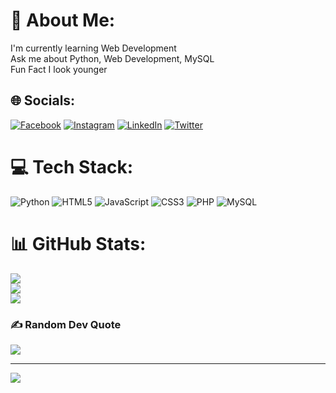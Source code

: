 # 💫 About Me:
I'm currently learning Web Development<br>Ask me about Python, Web Development, MySQL<br>Fun Fact I look younger


## 🌐 Socials:
[![Facebook](https://img.shields.io/badge/Facebook-%231877F2.svg?logo=Facebook&logoColor=white)](https://facebook.com/ashutosht05) [![Instagram](https://img.shields.io/badge/Instagram-%23E4405F.svg?logo=Instagram&logoColor=white)](https://instagram.com/ashutosht05) [![LinkedIn](https://img.shields.io/badge/LinkedIn-%230077B5.svg?logo=linkedin&logoColor=white)](https://linkedin.com/in/ashutosht05) [![Twitter](https://img.shields.io/badge/Twitter-%231DA1F2.svg?logo=Twitter&logoColor=white)](https://twitter.com/aahutosht05) 

# 💻 Tech Stack:
![Python](https://img.shields.io/badge/python-3670A0?style=for-the-badge&logo=python&logoColor=ffdd54) ![HTML5](https://img.shields.io/badge/html5-%23E34F26.svg?style=for-the-badge&logo=html5&logoColor=white) ![JavaScript](https://img.shields.io/badge/javascript-%23323330.svg?style=for-the-badge&logo=javascript&logoColor=%23F7DF1E) ![CSS3](https://img.shields.io/badge/css3-%231572B6.svg?style=for-the-badge&logo=css3&logoColor=white) ![PHP](https://img.shields.io/badge/php-%23777BB4.svg?style=for-the-badge&logo=php&logoColor=white) ![MySQL](https://img.shields.io/badge/mysql-%2300f.svg?style=for-the-badge&logo=mysql&logoColor=white)

# 📊 GitHub Stats:
![](https://github-readme-stats.vercel.app/api?username=ashutoshdebug&theme=dark&hide_border=false&include_all_commits=true&count_private=true)<br/>
![](https://github-readme-streak-stats.herokuapp.com/?user=ashutoshdebug&theme=dark&hide_border=false)<br/>
![](https://github-readme-stats.vercel.app/api/top-langs/?username=ashutoshdebug&theme=dark&hide_border=false&include_all_commits=true&count_private=true&layout=compact)

### ✍️ Random Dev Quote
![](https://quotes-github-readme.vercel.app/api?type=horizontal&theme=radical)

---
[![](https://visitcount.itsvg.in/api?id=ashutoshdebug&icon=1&color=7)](https://visitcount.itsvg.in)

<!-- Proudly created with GPRM ( https://gprm.itsvg.in ) -->
